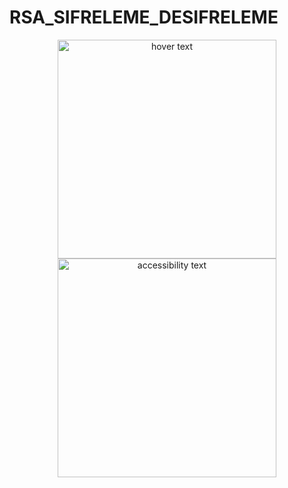 # RSA_SIFRELEME_DESIFRELEME


<p align="center">
  <img src="https://i.hizliresim.com/r0rdp2.png" width="350" title="hover text">
  <img src="your_relative_path_here_number_2_large_name" width="350" alt="accessibility text">
</p>
